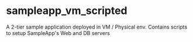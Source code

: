 # sampleapp_vm_scripted
A 2-tier sample application deployed in VM / Physical env. Contains scripts to setup SampleApp's Web and DB servers
